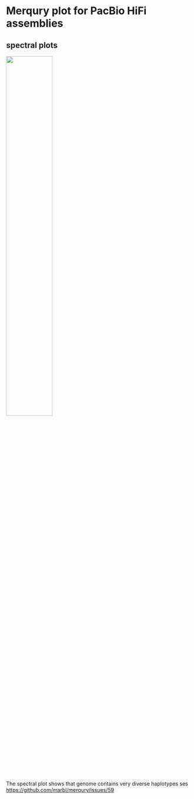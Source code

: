 # Merqury plot for PacBio HiFi assemblies 

## spectral plots

<img src="~/rstudio/pacbio_clr_css/longreads_project/merqury/mazia/merqury.mazia_hifi.out.mazia_s33_adapt_discarded.spectra-cn.st.png" width="50%">

The spectral plot shows that genome contains very diverse haplotypes ses <https://github.com/marbl/merqury/issues/59>
